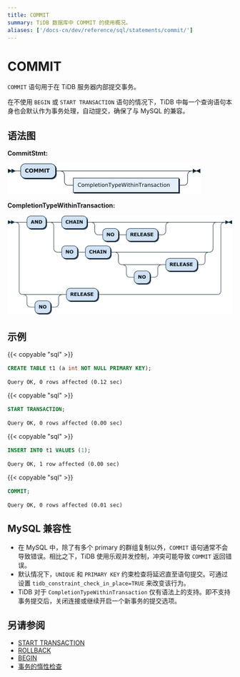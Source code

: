 ```yaml
---
title: COMMIT
summary: TiDB 数据库中 COMMIT 的使用概况。
aliases: ['/docs-cn/dev/reference/sql/statements/commit/']
---
```


# COMMIT

`COMMIT` 语句用于在 TiDB 服务器内部提交事务。

在不使用 `BEGIN` 或 `START TRANSACTION` 语句的情况下，TiDB 中每一个查询语句本身也会默认作为事务处理，自动提交，确保了与 MySQL 的兼容。

## 语法图

**CommitStmt:**

![CommitStmt](/media/sqlgram/CommitStmt.png)

**CompletionTypeWithinTransaction:**

![CompletionTypeWithinTransaction](/media/sqlgram/CompletionTypeWithinTransaction.png)

## 示例

{{< copyable "sql" >}}

```sql
CREATE TABLE t1 (a int NOT NULL PRIMARY KEY);
```

```
Query OK, 0 rows affected (0.12 sec)
```

{{< copyable "sql" >}}

```sql
START TRANSACTION;
```

```
Query OK, 0 rows affected (0.00 sec)
```

{{< copyable "sql" >}}

```sql
INSERT INTO t1 VALUES (1);
```

```
Query OK, 1 row affected (0.00 sec)
```

{{< copyable "sql" >}}

```sql
COMMIT;
```

```
Query OK, 0 rows affected (0.01 sec)
```

## MySQL 兼容性

* 在 MySQL 中，除了有多个 primary 的群组复制以外，`COMMIT` 语句通常不会导致错误。相比之下，TiDB 使用乐观并发控制，冲突可能导致 `COMMIT` 返回错误。
* 默认情况下，`UNIQUE` 和 `PRIMARY KEY` 约束检查将延迟直至语句提交。可通过设置 `tidb_constraint_check_in_place=TRUE` 来改变该行为。
* TiDB 对于 `CompletionTypeWithinTransaction` 仅有语法上的支持。即不支持事务提交后，关闭连接或继续开启一个新事务的提交选项。

## 另请参阅

* [START TRANSACTION](/sql-statements/sql-statement-start-transaction.md)
* [ROLLBACK](/sql-statements/sql-statement-rollback.md)
* [BEGIN](/sql-statements/sql-statement-begin.md)
* [事务的惰性检查](/transaction-overview.md#惰性检查)
